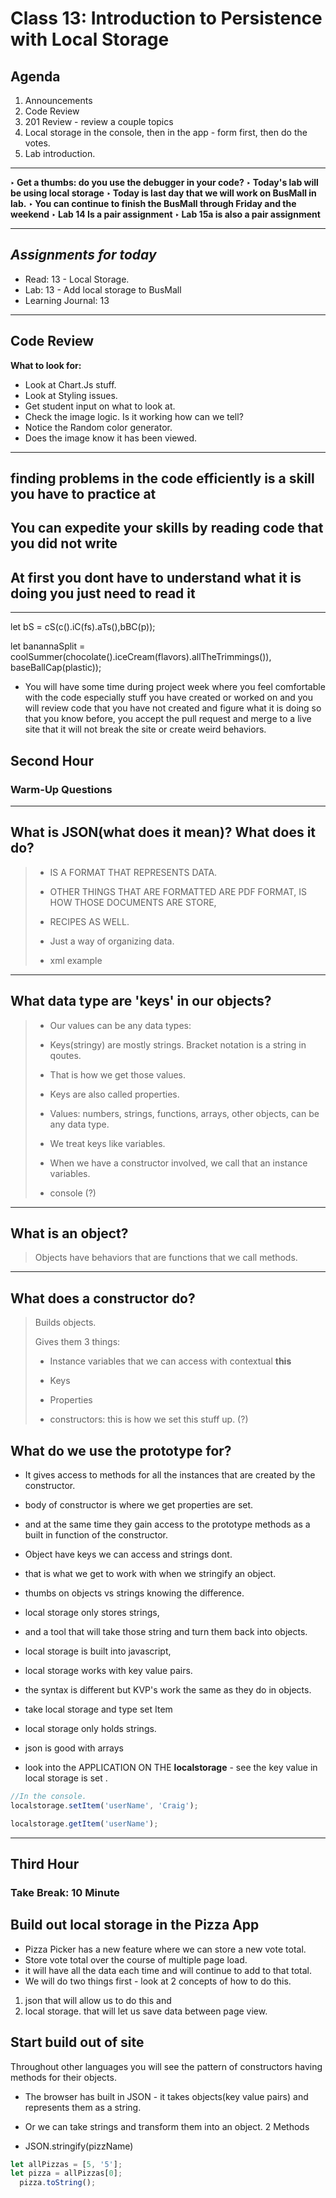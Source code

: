 # Class 13: Introduction to Persistence with Local Storage

## Agenda

1. Announcements
2. Code Review
3. 201 Review - review a couple topics
4. Local storage in the console, then in the app - form first, then do the votes.
5. Lab introduction.

---

**‣ Get a thumbs: do you use the debugger in your code?**
**‣ Today's lab will be using local storage**
**‣ Today is last day that we will work on BusMall in lab.**
**‣ You can continue to finish the BusMall through Friday and the weekend**
**‣ Lab 14 Is a pair assignment**
**‣ Lab 15a is also a pair assignment**

---

## *Assignments for today*

- Read: 13 - Local Storage.
- Lab: 13 - Add local storage to BusMall
- Learning Journal: 13

---

## Code Review

**What to look for:**

- Look at Chart.Js stuff.
- Look at Styling issues.
- Get student input on what to look at.
- Check the image logic. Is it working how can we tell?
- Notice the Random color generator.
- Does the image know it has been viewed.

---

## finding problems in the code efficiently is a skill you have to practice at

## You can expedite your skills by reading code that you did not write

## At first you dont have to understand what it is doing you just need to read it

---

let bS = cS(c().iC(fs).aTs(),bBC(p));

let banannaSplit = coolSummer(chocolate().iceCream(flavors).allTheTrimmings()), baseBallCap(plastic));

- You will have some time during project week where you feel comfortable with the
code especially stuff you have created or worked on and you will review code
that you have not created and figure what it is doing so that you know before,
you accept the pull request and merge to a live site that it will not
break the site or create weird behaviors.

## Second Hour

### Warm-Up Questions

---

## What is JSON(what does it mean)? What does it do?

> - IS A FORMAT THAT REPRESENTS DATA.
>
> - OTHER THINGS THAT ARE FORMATTED ARE PDF FORMAT, IS HOW THOSE DOCUMENTS ARE STORE,
> - RECIPES AS WELL.
>
> - Just a way of organizing data.
>
> - xml example

---

## What data type are 'keys' in our objects?

> - Our values can be any data types:
>
> - Keys(stringy) are mostly strings. Bracket notation is a string in qoutes.
> - That is how we get those values.
>
> - Keys are also called properties.
>
> - Values: numbers, strings, functions, arrays, other objects, can be any data type.
>
> - We treat keys like variables.
>
> - When we have a constructor involved, we call that an instance variables.
>
> - console (?)

---

## What is an object?

> Objects have behaviors that are functions that we call methods.

---

## What does a constructor do?

> Builds objects.
>
> Gives them 3 things:
>
> - Instance variables that we can access with contextual **this**
>
> - Keys
>
> - Properties
>
> - constructors: this is how we set this stuff up. (?)

## What do we use the prototype for?

- It gives access to methods for all the instances that are created by the constructor.
- body of constructor is where we get properties are set.
- and at the same time they gain access to the prototype methods as a built in
  function of the constructor.

- Object have keys we can access and strings dont.
- that is what we get to work with when we stringify an object.
- thumbs on objects vs strings knowing the difference.
- local storage only stores strings,
- and a tool that will take those string and turn them back into objects.
- local storage is built into javascript,
- local storage works with key value pairs.
- the syntax is different but KVP's work the same as they do in objects.
- take local storage and type set Item
- local storage only holds strings.
- json is good with arrays

- look into the APPLICATION ON THE **localstorage** - see the key value in local
  storage is set .

```js
//In the console.
localstorage.setItem('userName', 'Craig');
```

```js
localstorage.getItem('userName');
```

---

## Third Hour

### Take Break: 10 Minute

## Build out local storage in the Pizza App

- Pizza Picker has a new feature where we can store a new vote total.
- Store vote total over the course of multiple page load.
- it will have all the data each time and will continue to add to that total.
- We will do two things first - look at 2 concepts of how to do this.

1. json that will allow us to do this and
2. local storage.  that will let us save data between page view.

## Start build out of site

Throughout other languages you will see the pattern of constructors having methods
for their objects.

- The browser has built in JSON - it takes objects(key value pairs) and represents
 them as a string.
- Or we can take strings and transform them into an object.
2 Methods

- JSON.stringify(pizzName)

```js
let allPizzas = [5, '5'];
let pizza = allPizzas[0];
  pizza.toString();
```
